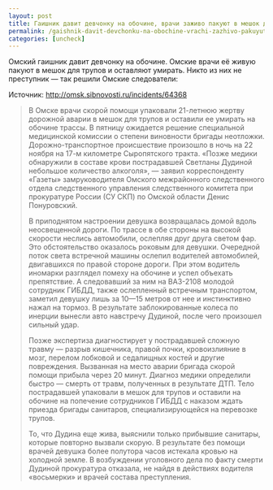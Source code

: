 ```yaml
---
layout: post
title: Гаишник давит девчонку на обочине, врачи заживо пакуют в мешок для трупов и оставляют, никто не виноват
permalink: /gaishnik-davit-devchonku-na-obochine-vrachi-zazhivo-pakuyut-v-meshok-dlya-trupov-i-ostavlyayut-nikto-ne-vinovat.html
categories: [uncheck]
---
```



Омский гаишник давит девчонку на обочине. Омские врачи её живую пакуют в мешок для трупов и оставляют умирать. Никто из них не преступник &#8212; так решили Омские следователи:


Источник: <a href="http://omsk.sibnovosti.ru/incidents/64368">http://omsk.sibnovosti.ru/incidents/64368</a>

<blockquote>
В Омске врачи скорой помощи упаковали 21-летнюю жертву дорожной аварии в мешок для трупов и оставили ее умирать на обочине трассы. В пятницу ожидается решение специальной медицинской комиссии о степени виновности бригады неотложки. Дорожно-транспортное происшествие произошло в ночь на 22 ноября на 17-м километре Сыропятского тракта. &#171;Позже медики обнаружили в составе крови пострадавшей Светланы Дудиной небольшое количество алкоголя&#187;, &#8212; заявил корреспонденту &#171;Газеты&#187; замруководителя Омского межрайонного следственного отдела следственного управления следственного комитета при прокуратуре России (СУ СКП) по Омской области Денис Понуровский. 


В приподнятом настроении девушка возвращалась домой вдоль неосвещенной дороги. По трассе в обе стороны на высокой скорости неслись автомобили, ослепляя друг друга светом фар. Это обстоятельство оказалось роковым для девушки. Очередной поток света встречной машины ослепил водителей автомобилей, двигавшихся по правой стороне дороги. При этом водитель иномарки разглядел помеху на обочине и успел объехать препятствие. А следовавший за ним на ВАЗ-2108 молодой сотрудник ГИБДД, также ослепленный встречным транспортом, заметил девушку лишь за 10&#8212;15 метров от нее и инстинктивно нажал на тормоз. В результате заблокированные колеса по инерции вынесли авто навстречу Дудиной, после чего произошел сильный удар. 


Позже экспертиза диагностирует у пострадавшей сложную травму &#8212; разрыв кишечника, правой почки, кровоизлияние в мозг, перелом лобковой и седалищных костей и другие повреждения. Вызванная на место аварии бригада скорой помощи прибыла через 20 минут. Диагноз медики определили быстро &#8212; смерть от травм, полученных в результате ДТП. Тело пострадавшей упаковали в мешок для трупов и оставили на обочине на попечение сотрудников ГИБДД с наказом ждать приезда бригады санитаров, специализирующейся на перевозке трупов. 


То, что Дудина еще жива, выяснили только прибывшие санитары, которые повторно вызвали скорую. В результате без помощи врачей девушка более полутора часов истекала кровью на холодной земле. В возбуждении уголовного дела по факту смерти Дудиной прокуратура отказала, не найдя в действиях водителя &#171;восьмерки&#187; и врачей состава преступления.
</blockquote>
